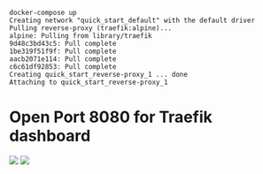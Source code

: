 


```
docker-compose up
Creating network "quick_start_default" with the default driver
Pulling reverse-proxy (traefik:alpine)...
alpine: Pulling from library/traefik
9d48c3bd43c5: Pull complete
1be319f51f9f: Pull complete
aacb2071e114: Pull complete
c6c61df92853: Pull complete
Creating quick_start_reverse-proxy_1 ... done
Attaching to quick_start_reverse-proxy_1
````
# Open Port 8080 for Traefik dashboard
![](https://raw.githubusercontent.com/collabnix/traefiklabs/master/docker_traefik/Quick_Start/click_8080.png)
![](https://raw.githubusercontent.com/collabnix/traefiklabs/master/docker_traefik/Quick_Start/dashboard.png)
